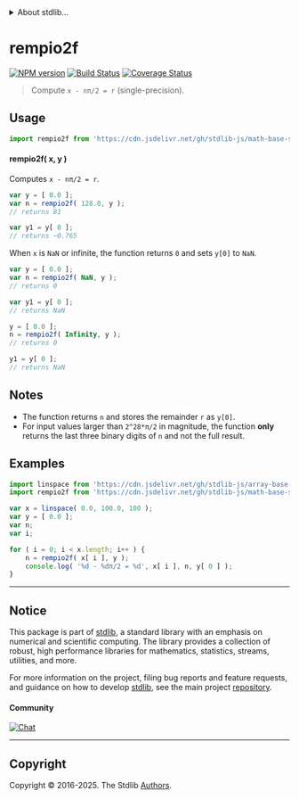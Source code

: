 <!--

@license Apache-2.0

Copyright (c) 2025 The Stdlib Authors.

Licensed under the Apache License, Version 2.0 (the "License");
you may not use this file except in compliance with the License.
You may obtain a copy of the License at

   http://www.apache.org/licenses/LICENSE-2.0

Unless required by applicable law or agreed to in writing, software
distributed under the License is distributed on an "AS IS" BASIS,
WITHOUT WARRANTIES OR CONDITIONS OF ANY KIND, either express or implied.
See the License for the specific language governing permissions and
limitations under the License.

-->


<details>
  <summary>
    About stdlib...
  </summary>
  <p>We believe in a future in which the web is a preferred environment for numerical computation. To help realize this future, we've built stdlib. stdlib is a standard library, with an emphasis on numerical and scientific computation, written in JavaScript (and C) for execution in browsers and in Node.js.</p>
  <p>The library is fully decomposable, being architected in such a way that you can swap out and mix and match APIs and functionality to cater to your exact preferences and use cases.</p>
  <p>When you use stdlib, you can be absolutely certain that you are using the most thorough, rigorous, well-written, studied, documented, tested, measured, and high-quality code out there.</p>
  <p>To join us in bringing numerical computing to the web, get started by checking us out on <a href="https://github.com/stdlib-js/stdlib">GitHub</a>, and please consider <a href="https://opencollective.com/stdlib">financially supporting stdlib</a>. We greatly appreciate your continued support!</p>
</details>

# rempio2f

[![NPM version][npm-image]][npm-url] [![Build Status][test-image]][test-url] [![Coverage Status][coverage-image]][coverage-url] <!-- [![dependencies][dependencies-image]][dependencies-url] -->

> Compute `x - nπ/2 = r` (single-precision).



<section class="usage">

## Usage

```javascript
import rempio2f from 'https://cdn.jsdelivr.net/gh/stdlib-js/math-base-special-rempio2f@deno/mod.js';
```

#### rempio2f( x, y )

Computes `x - nπ/2 = r`.

```javascript
var y = [ 0.0 ];
var n = rempio2f( 128.0, y );
// returns 81

var y1 = y[ 0 ];
// returns ~0.765
```

When `x` is `NaN` or infinite, the function returns `0` and sets `y[0]` to `NaN`.

```javascript
var y = [ 0.0 ];
var n = rempio2f( NaN, y );
// returns 0

var y1 = y[ 0 ];
// returns NaN

y = [ 0.0 ];
n = rempio2f( Infinity, y );
// returns 0

y1 = y[ 0 ];
// returns NaN
```

</section>

<!-- /.usage -->

<!-- Package usage notes. Make sure to keep an empty line after the `section` element and another before the `/section` close. -->

<section class="notes">

## Notes

-   The function returns `n` and stores the remainder `r` as `y[0]`.
-   For input values larger than `2^28*π/2` in magnitude, the function **only** returns the last three binary digits of `n` and not the full result.

</section>

<!-- /.notes -->

<section class="examples">

## Examples

<!-- eslint no-undef: "error" -->

```javascript
import linspace from 'https://cdn.jsdelivr.net/gh/stdlib-js/array-base-linspace@deno/mod.js';
import rempio2f from 'https://cdn.jsdelivr.net/gh/stdlib-js/math-base-special-rempio2f@deno/mod.js';

var x = linspace( 0.0, 100.0, 100 );
var y = [ 0.0 ];
var n;
var i;

for ( i = 0; i < x.length; i++ ) {
    n = rempio2f( x[ i ], y );
    console.log( '%d - %dπ/2 = %d', x[ i ], n, y[ 0 ] );
}
```

</section>

<!-- /.examples -->

<!-- C interface documentation. -->



<!-- Section for related `stdlib` packages. Do not manually edit this section, as it is automatically populated. -->

<section class="related">

</section>

<!-- /.related -->

<!-- Section for all links. Make sure to keep an empty line after the `section` element and another before the `/section` close. -->


<section class="main-repo" >

* * *

## Notice

This package is part of [stdlib][stdlib], a standard library with an emphasis on numerical and scientific computing. The library provides a collection of robust, high performance libraries for mathematics, statistics, streams, utilities, and more.

For more information on the project, filing bug reports and feature requests, and guidance on how to develop [stdlib][stdlib], see the main project [repository][stdlib].

#### Community

[![Chat][chat-image]][chat-url]

---

## Copyright

Copyright &copy; 2016-2025. The Stdlib [Authors][stdlib-authors].

</section>

<!-- /.stdlib -->

<!-- Section for all links. Make sure to keep an empty line after the `section` element and another before the `/section` close. -->

<section class="links">

[npm-image]: http://img.shields.io/npm/v/@stdlib/math-base-special-rempio2f.svg
[npm-url]: https://npmjs.org/package/@stdlib/math-base-special-rempio2f

[test-image]: https://github.com/stdlib-js/math-base-special-rempio2f/actions/workflows/test.yml/badge.svg?branch=main
[test-url]: https://github.com/stdlib-js/math-base-special-rempio2f/actions/workflows/test.yml?query=branch:main

[coverage-image]: https://img.shields.io/codecov/c/github/stdlib-js/math-base-special-rempio2f/main.svg
[coverage-url]: https://codecov.io/github/stdlib-js/math-base-special-rempio2f?branch=main

<!--

[dependencies-image]: https://img.shields.io/david/stdlib-js/math-base-special-rempio2f.svg
[dependencies-url]: https://david-dm.org/stdlib-js/math-base-special-rempio2f/main

-->

[chat-image]: https://img.shields.io/gitter/room/stdlib-js/stdlib.svg
[chat-url]: https://app.gitter.im/#/room/#stdlib-js_stdlib:gitter.im

[stdlib]: https://github.com/stdlib-js/stdlib

[stdlib-authors]: https://github.com/stdlib-js/stdlib/graphs/contributors

[umd]: https://github.com/umdjs/umd
[es-module]: https://developer.mozilla.org/en-US/docs/Web/JavaScript/Guide/Modules

[deno-url]: https://github.com/stdlib-js/math-base-special-rempio2f/tree/deno
[deno-readme]: https://github.com/stdlib-js/math-base-special-rempio2f/blob/deno/README.md
[umd-url]: https://github.com/stdlib-js/math-base-special-rempio2f/tree/umd
[umd-readme]: https://github.com/stdlib-js/math-base-special-rempio2f/blob/umd/README.md
[esm-url]: https://github.com/stdlib-js/math-base-special-rempio2f/tree/esm
[esm-readme]: https://github.com/stdlib-js/math-base-special-rempio2f/blob/esm/README.md
[branches-url]: https://github.com/stdlib-js/math-base-special-rempio2f/blob/main/branches.md

</section>

<!-- /.links -->
